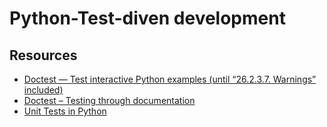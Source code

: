 # Python-Test-diven development

## Resources

- [Doctest — Test interactive Python examples (until “26.2.3.7. Warnings” included)](https://docs.python.org/3.4/library/doctest.html)
- [Doctest – Testing through documentation](https://pymotw.com/3/doctest/)
- [Unit Tests in Python](https://www.youtube.com/watch?v=1Lfv5tUGsn8)


